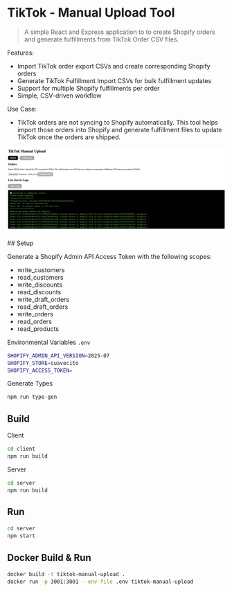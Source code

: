 # TikTok - Manual Upload Tool
> A simple React and Express application to to create Shopify orders and generate fulfillments from TikTok Order CSV files.

Features:

- Import TikTok order export CSVs and create corresponding Shopify orders
- Generate TikTok Fulfillment Import CSVs for bulk fulfillment updates
- Support for multiple Shopify fulfillments per order
- Simple, CSV-driven workflow

Use Case: 
- TikTok orders are not syncing to Shopify automatically. This tool helps import those orders into Shopify and generate fulfillment files to update TikTok once the orders are shipped.


<p align="center">
  <img src="./screenshots/tiktok-manual-upload-orders.jpg" alt="TikTok Manual Upload Orders" width="1200">
</p>
## Setup

Generate a Shopify Admin API Access Token with the following scopes:

- write_customers
- read_customers
- write_discounts
- read_discounts
- write_draft_orders
- read_draft_orders
- write_orders
- read_orders
- read_products

Environmental Variables `.env`

```bash
SHOPIFY_ADMIN_API_VERSION=2025-07
SHOPIFY_STORE=suavecito
SHOPIFY_ACCESS_TOKEN=
```

Generate Types

```bash
npm run type-gen
```

## Build

Client

```bash
cd client
npm run build
```

Server

```bash
cd server
npm run build
```

## Run

```bash
cd server
npm start
```

## Docker Build & Run

```bash
docker build -t tiktok-manual-upload .
docker run -p 3001:3001 --env-file .env tiktok-manual-upload
```